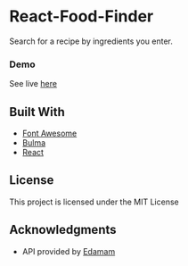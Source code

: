 # React-Food-Finder

Search for a recipe by ingredients you enter.

### Demo

See live [here](https://react-recipe-finder.surge.sh/)

## Built With

* [Font Awesome](https://fontawesome.com/)
* [Bulma](https://www.bulma.io)
* [React](https://reactjs.org/)

## License

This project is licensed under the MIT License

## Acknowledgments

* API provided by [Edamam](https://developer.edamam.com/)
